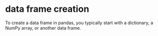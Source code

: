 
# data frame creation
To create a data frame in pandas, you typically start with a dictionary, a NumPy array, or another data frame. 
